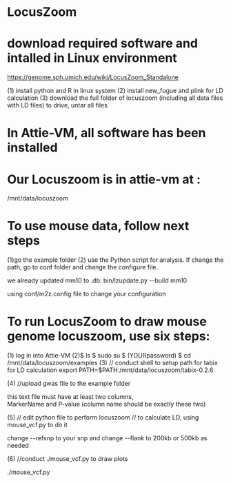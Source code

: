# LocusZoom

# download required software and intalled in Linux environment
https://genome.sph.umich.edu/wiki/LocusZoom_Standalone

(1) install python and R in linux system
(2) install new_fugue  and  plink for LD calculation
(3) download the full folder of locuszoom (including all data files with LD files) to drive, untar all files

# In Attie-VM, all software has been installed

# Our Locuszoom is in attie-vm at :
/mnt/data/locuszoom

# To use mouse data, follow next steps
(1)go the example folder 
(2) use the Python script for analysis.
If change the path, go to conf folder and change the configure file.

we already updated mm10 to .db:
bin/lzupdate.py --build mm10 

using conf/m2z.config file to change your configuration

# To run LocusZoom to draw mouse genome locuszoom, use six steps:

(1) log in into Attie-VM
(2)$ ls
   $ sudo su
   $ (YOURpassword)
   $ cd /mnt/data/locuszoom/examples
(3) // conduct shell to setup path for tabix for LD calculation 
   export PATH=$PATH:/mnt/data/locuszoom/tabix-0.2.6

(4) //upload gwas file to the example folder

   this text file must have at least two columns,   
   MarkerName and P-value (column name should be exactly these two)
   
(5) // edit python file to perform locuszoom
   // to calculate LD, using mouse_vcf.py to do it
   
   change   --refsnp  to your snp  and change --flank   to 200kb or 500kb as needed
   
(6)  //conduct  ./mouse_vcf.py to draw plots

   ./mouse_vcf.py
   
